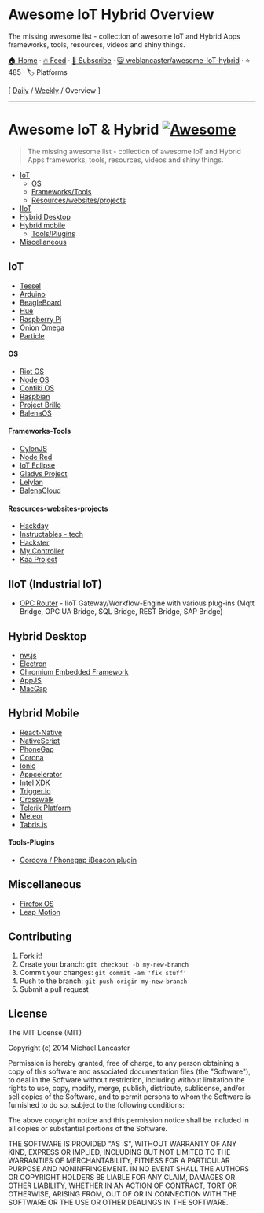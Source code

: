 # Awesome IoT Hybrid Overview

The missing awesome list - collection of awesome IoT and Hybrid Apps frameworks, tools, resources, videos and shiny things.

[🏠 Home](/README.md) · [🔥 Feed](https://www.trackawesomelist.com/weblancaster/awesome-IoT-hybrid/rss.xml) · [📮 Subscribe](https://trackawesomelist.us17.list-manage.com/subscribe?u=d2f0117aa829c83a63ec63c2f&id=36a103854c) · [😺 weblancaster/awesome-IoT-hybrid](https://github.com/weblancaster/awesome-IoT-hybrid) · ⭐ 485 · 🏷️ Platforms

[ [Daily](/content/weblancaster/awesome-IoT-hybrid/README.md) / [Weekly](/content/weblancaster/awesome-IoT-hybrid/week/README.md) / Overview ]

---

# Awesome IoT & Hybrid [![Awesome](https://cdn.rawgit.com/sindresorhus/awesome/d7305f38d29fed78fa85652e3a63e154dd8e8829/media/badge.svg)](https://github.com/sindresorhus/awesome)

> The missing awesome list - collection of awesome IoT and Hybrid Apps frameworks, tools, resources, videos and shiny things.

*   [IoT](#iot)
    *   [OS](#os)
    *   [Frameworks/Tools](#frameworks-tools)
    *   [Resources/websites/projects](#resources-websites-projects)
*   [IIoT](#iiot)
*   [Hybrid Desktop](#hybrid-desktop)
*   [Hybrid mobile](#hybrid-mobile)
    *   [Tools/Plugins](#tools-plugins)
*   [Miscellaneous](#miscellaneous)

## IoT

*   [Tessel](https://tessel.io/)
*   [Arduino](http://www.arduino.cc/)
*   [BeagleBoard](http://beagleboard.org/bone)
*   [Hue](http://www.developers.meethue.com/)
*   [Raspberry Pi](https://www.raspberrypi.org/)
*   [Onion Omega](https://www.kickstarter.com/projects/onion/onion-omega-invention-platform-for-the-internet-of/video_share)
*   [Particle](https://www.particle.io/)

#### OS

*   [Riot OS](http://www.riot-os.org/)
*   [Node OS](https://node-os.com/)
*   [Contiki OS](http://www.contiki-os.org/)
*   [Raspbian](http://raspbian.org/)
*   [Project Brillo](https://developers.google.com/brillo/)
*   [BalenaOS](https://www.balena.io/os/)

#### Frameworks-Tools

*   [CylonJS](http://cylonjs.com/)
*   [Node Red](http://nodered.org/)
*   [IoT Eclipse](http://iot.eclipse.org)
*   [Gladys Project](http://gladysproject.com)
*   [Lelylan](https://github.com/lelylan/lelylan)
*   [BalenaCloud](https://www.balena.io/)

#### Resources-websites-projects

*   [Hackday](https://hackaday.io/projects)
*   [Instructables - tech](http://www.instructables.com/tag/type-id/category-technology/)
*   [Hackster](http://www.hackster.io/)
*   [My Controller](https://www.mycontroller.org/#/home)
*   [Kaa Project](https://www.kaaproject.org/)

## IIoT (Industrial IoT)

*   [OPC Router](https://www.opc-router.com/) - IIoT Gateway/Workflow-Engine with various plug-ins (Mqtt Bridge, OPC UA Bridge, SQL Bridge, REST Bridge, SAP Bridge)

## Hybrid Desktop

*   [nw.js](https://github.com/nwjs/nw.js)
*   [Electron](https://github.com/atom/electron)
*   [Chromium Embedded Framework](https://bitbucket.org/chromiumembedded/cef)
*   [AppJS](http://appjs.com/)
*   [MacGap](https://github.com/MacGapProject)

## Hybrid Mobile

*   [React-Native](http://facebook.github.io/react-native/)
*   [NativeScript](https://www.nativescript.org/)
*   [PhoneGap](http://phonegap.com/)
*   [Corona](http://coronalabs.com/)
*   [Ionic](http://ionicframework.com/)
*   [Appcelerator](http://www.appcelerator.com/)
*   [Intel XDK](https://software.intel.com/en-us/html5/tools)
*   [Trigger.io](https://trigger.io/)
*   [Crosswalk](https://crosswalk-project.org/)
*   [Telerik Platform](http://www.telerik.com/platform)
*   [Meteor](https://www.meteor.com/)
*   [Tabris.js](https://tabrisjs.com/)

#### Tools-Plugins

*   [Cordova / Phonegap iBeacon plugin](https://github.com/petermetz/cordova-plugin-ibeacon)

## Miscellaneous

*   [Firefox OS](https://www.mozilla.org/en-US/firefox/os/)
*   [Leap Motion](https://www.leapmotion.com/)

## Contributing

1.  Fork it!
2.  Create your branch: `git checkout -b my-new-branch`
3.  Commit your changes: `git commit -am 'fix stuff'`
4.  Push to the branch: `git push origin my-new-branch`
5.  Submit a pull request

## License

The MIT License (MIT)

Copyright (c) 2014 Michael Lancaster

Permission is hereby granted, free of charge, to any person obtaining a copy
of this software and associated documentation files (the "Software"), to deal
in the Software without restriction, including without limitation the rights
to use, copy, modify, merge, publish, distribute, sublicense, and/or sell
copies of the Software, and to permit persons to whom the Software is
furnished to do so, subject to the following conditions:

The above copyright notice and this permission notice shall be included in all
copies or substantial portions of the Software.

THE SOFTWARE IS PROVIDED "AS IS", WITHOUT WARRANTY OF ANY KIND, EXPRESS OR
IMPLIED, INCLUDING BUT NOT LIMITED TO THE WARRANTIES OF MERCHANTABILITY,
FITNESS FOR A PARTICULAR PURPOSE AND NONINFRINGEMENT. IN NO EVENT SHALL THE
AUTHORS OR COPYRIGHT HOLDERS BE LIABLE FOR ANY CLAIM, DAMAGES OR OTHER
LIABILITY, WHETHER IN AN ACTION OF CONTRACT, TORT OR OTHERWISE, ARISING FROM,
OUT OF OR IN CONNECTION WITH THE SOFTWARE OR THE USE OR OTHER DEALINGS IN THE
SOFTWARE.

